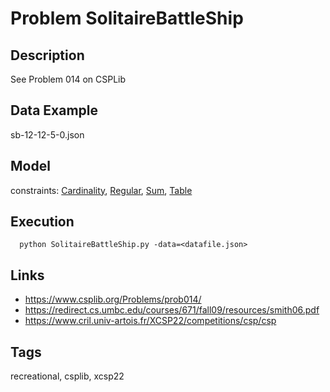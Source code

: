 # Problem SolitaireBattleShip
## Description
See Problem 014 on CSPLib

## Data Example
  sb-12-12-5-0.json

## Model
  constraints: [Cardinality](http://pycsp.org/documentation/constraints/Cardinality), [Regular](http://pycsp.org/documentation/constraints/Regular), [Sum](http://pycsp.org/documentation/constraints/Sum), [Table](http://pycsp.org/documentation/constraints/Table)

## Execution
```
  python SolitaireBattleShip.py -data=<datafile.json>
```

## Links
  - https://www.csplib.org/Problems/prob014/
  - https://redirect.cs.umbc.edu/courses/671/fall09/resources/smith06.pdf
  - https://www.cril.univ-artois.fr/XCSP22/competitions/csp/csp

## Tags
  recreational, csplib, xcsp22
